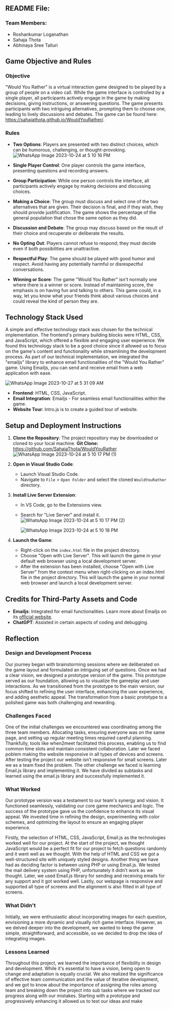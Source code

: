 ## README File:

### Team Members:

- Roshankumar Loganathan
- Sahaja Thota
- Abhinaya Sree Talluri

## Game Objective and Rules

### Objective
"Would You Rather" is a virtual interaction game designed to be played by a group of people on a video call. While the game interface is controlled by a single player, all participants actively engage in the game by making decisions, giving instructions, or answering questions. The game presents participants with two intriguing alternatives, prompting them to choose one, leading to lively discussions and debates. The game can be found here: https://sahajathota.github.io/WouldYouRather/.

### Rules

- **Two Options**: Players are presented with two distinct choices, which can be humorous, challenging, or thought-provoking.
![WhatsApp Image 2023-10-24 at 5 10 16 PM](https://github.com/SahajaThota/WouldYouRather/assets/82709418/39c67a26-ffd4-4d2d-8e90-b412e203dc29)

- **Single Player Control**: One player controls the game interface, presenting questions and recording answers.
- **Group Participation**: While one person controls the interface, all participants actively engage by making decisions and discussing choices.
- **Making a Choice**: The group must discuss and select one of the two alternatives that are given. Their decision is final, and if they wish, they should provide justification. The game shows the percentage of the general population that chose the same option as they did.
- **Discussion and Debate**: The group may discuss based on the result of their choice and recuperate or deliberate the results.
- **No Opting Out**: Players cannot refuse to respond; they must decide even if both possibilities are unattractive.
- **Respectful Play**: The game should be played with good humor and respect. Avoid having any potentially harmful or disrespectful conversations.
- **Winning or Score**: The game "Would You Rather" isn't normally one where there is a winner or score. Instead of maintaining score, the emphasis is on having fun and talking to others. This game could, in a way, let you know what your friends think about various choices and could reveal the kind of person they are.

## Technology Stack Used

A simple and effective technology stack was chosen for the technical implementation. The frontend's primary building blocks were HTML, CSS, and JavaScript, which offered a flexible and engaging user experience. We found this technology stack to be a good choice since it allowed us to focus on the game's content and functionality while streamlining the development process. As part of our technical implementation, we integrated the "emailjs" library to enhance email functionalities of the "Would You Rather" game. Using Emailjs, you can send and receive email from a web application with ease.

![WhatsApp Image 2023-10-27 at 5 31 09 AM](https://github.com/SahajaThota/WouldYouRather/assets/82709418/e0fc97b3-483c-4bab-910a-c478249529c2)

- **Frontend**: HTML, CSS, JavaScript.
- **Email Integration**: Emailjs - For seamless email functionalities within the game.
- **Website Tour**: Intro.js is to create a guided tour of website.




## Setup and Deployment Instructions

1. **Clone the Repository**: 
  The project repository may be downloaded or cloned to your local machine.
  **Git Clone:** https://github.com/SahajaThota/WouldYouRather
   ![WhatsApp Image 2023-10-24 at 5 10 17 PM (1)](https://github.com/SahajaThota/WouldYouRather/assets/82709418/786dbd97-4ed2-4895-a794-6f460ff486fe)

3. **Open in Visual Studio Code**:
   - Launch Visual Studio Code.
   - Navigate to `File` > `Open Folder` and select the cloned `WouldYouRather` directory.
4. **Install Live Server Extension**:
   - In VS Code, go to the Extensions view.
   - Search for "Live Server" and install it.
     ![WhatsApp Image 2023-10-24 at 5 10 17 PM (2)](https://github.com/SahajaThota/WouldYouRather/assets/82709418/d725ad1f-7eaf-4f9b-91d8-25a052d07b50)

     ![WhatsApp Image 2023-10-24 at 5 10 18 PM](https://github.com/SahajaThota/WouldYouRather/assets/82709418/7f88c219-4a44-4802-986e-4c30335cb56b)

5. **Launch the Game**:
   - Right-click on the `index.html` file in the project directory.
   - Choose "Open with Live Server". This will launch the game in your default web browser using a local development server.
   - After the extension has been installed, choose "Open with Live Server" from the context menu when right-clicking on an index.html file in   the project directory. This will launch the game in your normal web browser and launch a local development server.


## Credits for Third-Party Assets and Code
- **Emailjs**: Integrated for email functionalities. Learn more about Emailjs on its [official website](https://www.emailjs.com/).
- **ChatGPT**: Assisted in certain aspects of coding and debugging.

## Reflection 

### Design and Development Process

Our journey began with brainstorming sessions where we deliberated on the game layout and formulated an intriguing set of questions. Once we had a clear vision, we designed a prototype version of the game. This prototype served as our foundation, allowing us to visualize the gameplay and user interactions. As we transitioned from the prototype to the main version, our focus shifted to refining the user interface, enhancing the user experience, and adding aesthetic appeal. The transformation from a basic prototype to a polished game was both challenging and rewarding.

### Challenges Faced

One of the initial challenges we encountered was coordinating among the three team members. Allocating tasks, ensuring everyone was on the same page, and setting up regular meeting times required careful planning. Thankfully, tools like when2meet facilitated this process, enabling us to find common time slots and maintain consistent collaboration. Later we faced poblem making the website responsive in all types of devices and screens. After testing the project our website isn’t responsive for small screens. Later we as a team fixed the problem. The other challenge we faced is learning Email.js library and implementing it. We have divided as subtasks and learned using the email.js library and successfully implemented it. 

### What Worked

Our prototype version was a testament to our team's synergy and vision. It functioned seamlessly, validating our core game mechanics and logic. The success of the prototype gave us the confidence to enhance its visual appeal. We invested time in refining the design, experimenting with color schemes, and optimizing the layout to ensure an engaging player experience.

Firstly, the selection of HTML, CSS, JavaScript, Email.js as the technologies worked well for our project. At the start of the project, we thought JavaScript would be a perfect fit for our project to fetch questions randomly and it went well as we thought. With the help of HTML and CSS we got a well-structured site with uniquely styled designs. Another thing we have had as deciding factor is between using PHP or using Email.js. We tested the mail delivery system using PHP, unfortunately it didn’t work as we thought. Later, we used Email.js library for sending and receiving emails for any support and it got worked well. Lastly, our webpage is responsive and supported all type of screens and the alignment is also fitted in all type of screens.

### What Didn't

Initially, we were enthusiastic about incorporating images for each question, envisioning a more dynamic and visually rich game interface. However, as we delved deeper into the development, we wanted to keep the game simple, straightforward, and accessible, so we decided to drop the idea of integrating images.

### Lessons Learned

Throughout this project, we learned the importance of flexibility in design and development. While it's essential to have a vision, being open to change and adaptation is equally crucial. We also realized the significance of effective team communication and the value of iterative development, and we got to know about the importance of assigning the roles among team and breaking down the project into sub tasks where we tracked our progress along with our mistakes. Starting with a prototype and progressively enhancing it allowed us to test our ideas and make 
